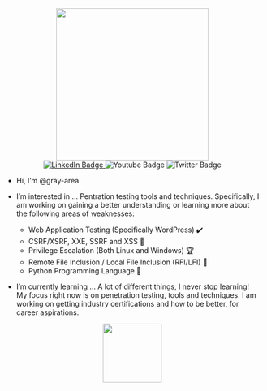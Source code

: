 <div id="header" align="center">
  <img src="https://media.giphy.com/media/ToMjGpKniGqRNLGBrhu/giphy.gif" width="300"/>
</div>

<div id="badges" align="center">
 <a href="https://www.linkedin.com/in/realtaylorcooper/">
  <img src="https://img.shields.io/badge/LinkedIn-blue?style=for-the-badge&logo=linkedin&logoColor=white" alt="LinkedIn Badge"/>
 </a>
  <img src="https://img.shields.io/badge/YouTube-red?style=for-the-badge&logo=youtube&logoColor=white" alt="Youtube Badge"/>
  <img src="https://img.shields.io/badge/Twitter-blue?style=for-the-badge&logo=twitter&logoColor=white" alt="Twitter Badge"/>
</div>

-  Hi, I’m @gray-area

-  I’m interested in ...
      Pentration testing tools and techniques. Specifically, I am working on gaining a better understanding or learning more about the following areas of weaknesses:
      
      * Web Application Testing (Specifically WordPress) ✔️
      * CSRF/XSRF, XXE, SSRF and XSS :cookie:
      * Privilege Escalation (Both Linux and Windows) 🏆
      * Remote File Inclusion / Local File Inclusion (RFI/LFI) 📂
      * Python Programming Language 🐍
      
-  I’m currently learning ...
      A lot of different things, I never stop learning! My focus right now is on penetration testing, tools and techniques. I am working on getting industry certifications and how to be better, for career aspirations.

<div></div>

<div id="credly" align="center">
  <img src="https://github.com/gray-area/gray-area/blob/main/pictures/giac-web-application-penetration-tester-gwapt.png" width="116"/>
</div>

<!---
gray-area/gray-area is a ✨ special ✨ repository because its `README.md` (this file) appears on your GitHub profile.
You can click the Preview link to take a look at your changes.
--->
